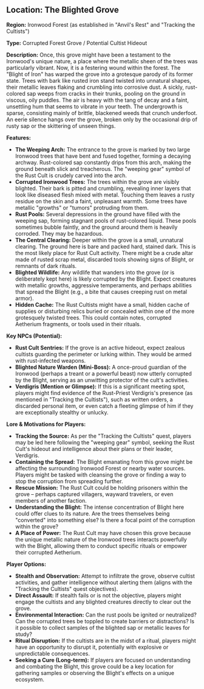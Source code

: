## Location: The Blighted Grove

**Region:** Ironwood Forest (as established in "Anvil's Rest" and "Tracking the Cultists")

**Type:** Corrupted Forest Grove / Potential Cultist Hideout

**Description:**
Once, this grove might have been a testament to the Ironwood's unique nature, a place where the metallic sheen of the trees was particularly vibrant. Now, it is a festering wound within the forest. The "Blight of Iron" has warped the grove into a grotesque parody of its former state. Trees with bark like rusted iron stand twisted into unnatural shapes, their metallic leaves flaking and crumbling into corrosive dust. A sickly, rust-colored sap weeps from cracks in their trunks, pooling on the ground in viscous, oily puddles. The air is heavy with the tang of decay and a faint, unsettling hum that seems to vibrate in your teeth. The undergrowth is sparse, consisting mainly of brittle, blackened weeds that crunch underfoot. An eerie silence hangs over the grove, broken only by the occasional drip of rusty sap or the skittering of unseen things.

**Features:**

*   **The Weeping Arch:** The entrance to the grove is marked by two large Ironwood trees that have bent and fused together, forming a decaying archway. Rust-colored sap constantly drips from this arch, making the ground beneath slick and treacherous. The "weeping gear" symbol of the Rust Cult is crudely carved into the arch.
*   **Corrupted Ironwood Trees:** The trees within the grove are visibly blighted. Their bark is pitted and crumbling, revealing inner layers that look like diseased flesh mixed with metal. Touching them leaves a rusty residue on the skin and a faint, unpleasant warmth. Some trees have metallic "growths" or "tumors" protruding from them.
*   **Rust Pools:** Several depressions in the ground have filled with the weeping sap, forming stagnant pools of rust-colored liquid. These pools sometimes bubble faintly, and the ground around them is heavily corroded. They may be hazardous.
*   **The Central Clearing:** Deeper within the grove is a small, unnatural clearing. The ground here is bare and packed hard, stained dark. This is the most likely place for Rust Cult activity. There might be a crude altar made of rusted scrap metal, discarded tools showing signs of Blight, or remnants of dark rituals.
*   **Blighted Wildlife:** Any wildlife that wanders into the grove (or is deliberately kept here) is likely corrupted by the Blight. Expect creatures with metallic growths, aggressive temperaments, and perhaps abilities that spread the Blight (e.g., a bite that causes creeping rust on metal armor).
*   **Hidden Cache:** The Rust Cultists might have a small, hidden cache of supplies or disturbing relics buried or concealed within one of the more grotesquely twisted trees. This could contain notes, corrupted Aetherium fragments, or tools used in their rituals.

**Key NPCs (Potential):**

*   **Rust Cult Sentries:** If the grove is an active hideout, expect zealous cultists guarding the perimeter or lurking within. They would be armed with rust-infected weapons.
*   **Blighted Nature Warden (Mini-Boss):** A once-proud guardian of the Ironwood (perhaps a treant or a powerful beast) now utterly corrupted by the Blight, serving as an unwitting protector of the cult's activities.
*   **Verdigris (Mention or Glimpse):** If this is a significant meeting spot, players might find evidence of the Rust-Priest Verdigris's presence (as mentioned in "Tracking the Cultists"), such as written orders, a discarded personal item, or even catch a fleeting glimpse of him if they are exceptionally stealthy or unlucky.

**Lore & Motivations for Players:**

*   **Tracking the Source:** As per the "Tracking the Cultists" quest, players may be led here following the "weeping gear" symbol, seeking the Rust Cult's hideout and intelligence about their plans or their leader, Verdigris.
*   **Containing the Spread:** The Blight emanating from this grove might be affecting the surrounding Ironwood Forest or nearby water sources. Players might be tasked with cleansing the grove or finding a way to stop the corruption from spreading further.
*   **Rescue Mission:** The Rust Cult could be holding prisoners within the grove – perhaps captured villagers, wayward travelers, or even members of another faction.
*   **Understanding the Blight:** The intense concentration of Blight here could offer clues to its nature. Are the trees themselves being "converted" into something else? Is there a focal point of the corruption within the grove?
*   **A Place of Power:** The Rust Cult may have chosen this grove because the unique metallic nature of the Ironwood trees interacts powerfully with the Blight, allowing them to conduct specific rituals or empower their corrupted Aetherium.

**Player Options:**

*   **Stealth and Observation:** Attempt to infiltrate the grove, observe cultist activities, and gather intelligence without alerting them (aligns with the "Tracking the Cultists" quest objectives).
*   **Direct Assault:** If stealth fails or is not the objective, players might engage the cultists and any blighted creatures directly to clear out the grove.
*   **Environmental Interaction:** Can the rust pools be ignited or neutralized? Can the corrupted trees be toppled to create barriers or distractions? Is it possible to collect samples of the blighted sap or metallic leaves for study?
*   **Ritual Disruption:** If the cultists are in the midst of a ritual, players might have an opportunity to disrupt it, potentially with explosive or unpredictable consequences.
*   **Seeking a Cure (Long-term):** If players are focused on understanding and combating the Blight, this grove could be a key location for gathering samples or observing the Blight's effects on a unique ecosystem.
